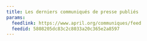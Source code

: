 ```yaml
---
title: Les derniers communiqués de presse publiés
params:
  feedlink: https://www.april.org/communiques/feed
  feedid: 5808205dc83c2c8033a20c365e2a8597
---
```

